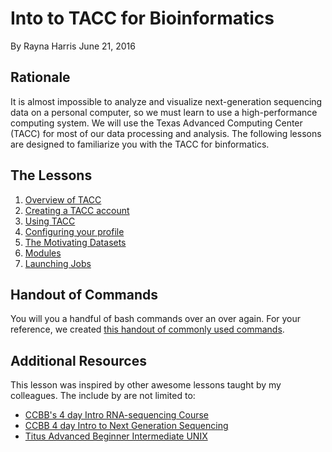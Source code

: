 # Into to TACC for Bioinformatics

By Rayna Harris 
June 21, 2016

## Rationale

It is almost impossible to analyze and visualize next-generation sequencing data on a personal computer, so we must learn to use a high-performance computing system. We will use the Texas Advanced Computing Center (TACC) for most of our data processing and analysis. The following lessons are designed to familiarize you with the TACC for binformatics.

## The Lessons
1. [Overview of TACC](01_TACC_Overview.md)
2. [Creating a TACC account](02_Create_Account.md)
3. [Using TACC](03_Using_TACC.md)
4. [Configuring your profile](04_Configure_Profile.md)
5. [The Motivating Datasets](05_Datasets.md)
6. [Modules](06_Modules.md)
7. [Launching Jobs](07_Launch_Jobs.md)

## Handout of Commands
You will you a handful of bash commands over an over again. For your reference, we created [this handout of commonly used commands](handout.md).  

## Additional Resources
This lesson was inspired by other awesome lessons taught by my colleagues. The include by are not limited to:

- [CCBB's 4 day Intro RNA-sequencing Course](https://wikis.utexas.edu/display/bioiteam/Introduction+to+RNA+Seq+Course+2014)
- [CCBB 4 day Intro to Next Generation Sequencing](https://wikis.utexas.edu/display/CoreNGSTools/Core+NGS+Tools+Home)
- [Titus Advanced Beginner Intermediate UNIX](https://github.com/ngs-docs/2016-adv-begin-shell-genomics)

